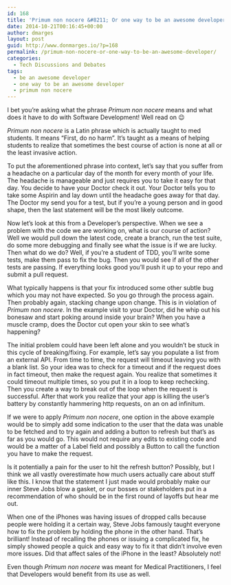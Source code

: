 ```yaml
---
id: 168
title: 'Primum non nocere &#8211; Or one way to be an awesome developer'
date: 2014-10-21T00:16:45+00:00
author: dmarges
layout: post
guid: http://www.donmarges.io/?p=168
permalink: /primum-non-nocere-or-one-way-to-be-an-awesome-developer/
categories:
  - Tech Discussions and Debates
tags:
  - be an awesome developer
  - one way to be an awesome developer
  - primum non nocere
---
```

I bet you&#8217;re asking what the phrase _Primum non nocere_ means and what does it have to do with Software Development! Well read on 😉

_Primum non nocere_ is a Latin phrase which is actually taught to med students. It means &#8220;First, do no harm&#8221;. It&#8217;s taught as a means of helping students to realize that sometimes the best course of action is none at all or the least invasive action. 

To put the aforementioned phrase into context, let&#8217;s say that you suffer from a headache on a particular day of the month for every month of your life. The headache is manageable and just requires you to take it easy for that day. You decide to have your Doctor check it out. Your Doctor tells you to take some Aspirin and lay down until the headache goes away for that day. The Doctor my send you for a test, but if you&#8217;re a young person and in good shape, then the last statement will be the most likely outcome.

Now let&#8217;s look at this from a Developer&#8217;s perspective. When we see a problem with the code we are working on, what is our course of action? Well we would pull down the latest code, create a branch, run the test suite, do some more debugging and finally see what the issue is if we are lucky. Then what do we do? Well, if you&#8217;re a student of TDD, you&#8217;ll write some tests, make them pass to fix the bug. Then you would see if all of the other tests are passing. If everything looks good you&#8217;ll push it up to your repo and submit a pull request. 

What typically happens is that your fix introduced some other subtle bug which you may not have expected. So you go through the process again. Then probably again, stacking change upon change. This is in violation of _Primum non nocere_. In the example visit to your Doctor, did he whip out his bonesaw and start poking around inside your brain? When you have a muscle cramp, does the Doctor cut open your skin to see what&#8217;s happening?

The initial problem could have been left alone and you wouldn&#8217;t be stuck in this cycle of breaking/fixing. For example, let&#8217;s say you populate a list from an external API. From time to time, the request will timeout leaving you with a blank list. So your idea was to check for a timeout and if the request does in fact timeout, then make the request again. You realize that sometimes it could timeout multiple times, so you put it in a loop to keep rechecking. Then you create a way to break out of the loop when the request is successful. After that work you realize that your app is killing the user&#8217;s battery by constantly hammering http requests, on an on ad infinitum.

If we were to apply _Primum non nocere_, one option in the above example would be to simply add some indication to the user that the data was unable to be fetched and to try again and adding a button to refresh but that&#8217;s as far as you would go. This would not require any edits to existing code and would be a matter of a Label field and possibly a Button to call the function you have to make the request.

Is it potentially a pain for the user to hit the refresh button? Possibly, but I think we all vastly overestimate how much users actually care about stuff like this. I know that the statement I just made would probably make our inner Steve Jobs blow a gasket, or our bosses or stakeholders put in a recommendation of who should be in the first round of layoffs but hear me out. 

When one of the iPhones was having issues of dropped calls because people were holding it a certain way, Steve Jobs famously taught everyone how to fix the problem by holding the phone in the other hand. That&#8217;s brilliant! Instead of recalling the phones or issuing a complicated fix, he simply showed people a quick and easy way to fix it that didn&#8217;t involve even more issues. Did that affect sales of the iPhone in the least? Absolutely not!

Even though _Primum non nocere_ was meant for Medical Practitioners, I feel that Developers would benefit from its use as well.